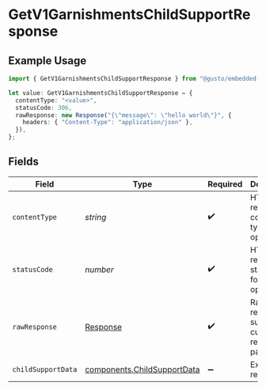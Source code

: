 # GetV1GarnishmentsChildSupportResponse

## Example Usage

```typescript
import { GetV1GarnishmentsChildSupportResponse } from "@gusto/embedded-api/models/operations";

let value: GetV1GarnishmentsChildSupportResponse = {
  contentType: "<value>",
  statusCode: 306,
  rawResponse: new Response("{\"message\": \"hello world\"}", {
    headers: { "Content-Type": "application/json" },
  }),
};
```

## Fields

| Field                                                                      | Type                                                                       | Required                                                                   | Description                                                                |
| -------------------------------------------------------------------------- | -------------------------------------------------------------------------- | -------------------------------------------------------------------------- | -------------------------------------------------------------------------- |
| `contentType`                                                              | *string*                                                                   | :heavy_check_mark:                                                         | HTTP response content type for this operation                              |
| `statusCode`                                                               | *number*                                                                   | :heavy_check_mark:                                                         | HTTP response status code for this operation                               |
| `rawResponse`                                                              | [Response](https://developer.mozilla.org/en-US/docs/Web/API/Response)      | :heavy_check_mark:                                                         | Raw HTTP response; suitable for custom response parsing                    |
| `childSupportData`                                                         | [components.ChildSupportData](../../models/components/childsupportdata.md) | :heavy_minus_sign:                                                         | Example response                                                           |
